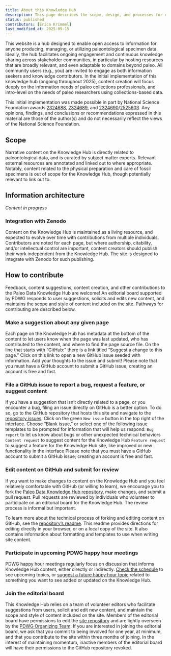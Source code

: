 ```yaml
---
title: About this Knowledge Hub
description: This page describes the scope, design, and processes for contributing to the Paleo Data Knowledge Hub.
status: published
contributors: [Erica Krimmel]
last_modified_at: 2025-09-15
---
```


This website is a hub designed to enable open access to information for anyone producing, managing, or utilizing paleontological specimen data. Ideally, the hub facilitates ongoing engagement and continuous knowledge sharing across stakeholder communities, in particular by hosting resources that are broadly relevant, and even adaptable to domains beyond paleo. All community users (e.g., you) are invited to engage as both information seekers and knowledge contributors. In the initial implementation of this knowledge hub (ongoing throughout 2025), content creation will focus deeply on the information needs of paleo collections professionals, and intro-level on the needs of paleo researchers using collections-based data.

This initial implementation was made possible in part by National Science Foundation awards [2324688](https://www.nsf.gov/awardsearch/showAward?AWD_ID=2324688), [2324689](https://www.nsf.gov/awardsearch/showAward?AWD_ID=2324689), and [2324690](https://www.nsf.gov/awardsearch/showAward?AWD_ID=2324690)/[2525603](https://www.nsf.gov/awardsearch/showAward?AWD_ID=2525603). Any opinions, findings, and conclusions or recommendations expressed in this material are those of the author(s) and do not necessarily reflect the views of the National Science Foundation.

## Scope
Narrative content on the Knowledge Hub is directly related to paleontological data, and is curated by subject matter experts. Relevant external resources are annotated and linked out to where appropriate. Notably, content related to the physical preparation and care of fossil specimens is out of scope for the Knowledge Hub, though potentially relevant to link out to.

## Information architecture

_Content in progress_

### Integration with Zenodo
Content on the Knowledge Hub is maintained as a living resource, and expected to evolve over time with contributions from multiple individuals. Contributors are noted for each page, but where authorship, citability, and/or intellectual control are important, content creators should publish their work independent from the Knowledge Hub. The site is designed to integrate with Zenodo for such publishing.

## How to contribute
Feedback, content suggestions, content creation, and other contributions to the Paleo Data Knowledge Hub are welcome! An editorial board supported by PDWG responds to user suggestions, solicits and edits new content, and maintains the scope and style of content included on the site. Pathways for contributing are described below.

### Make a suggestion about any given page
Each page on the Knowledge Hub has metadata at the bottom of the content to let users know when the page was last updated, who has contributed to the content, and where to find the page source file. On the line that starts with “GitHub:” there is a link titled “Suggest a change to this page.” Click on this link to open a new GitHub issue seeded with information. Add your thoughts to the issue and submit! Please note that you must have a GitHub account to submit a GitHub issue; creating an account is free and fast.

### File a GitHub issue to report a bug, request a feature, or suggest content
 If you have a suggestion that isn’t directly related to a page, or you encounter a bug, filing an issue directly on GitHub is a better option. To do so, go to the GitHub repository that hosts this site and navigate to the [repository issues](https://github.com/paleo-data/paleo-data.github.io/issues). Click on the green `New issue` button in the top right of the interface. Choose “Blank issue,” or select one of the following issue templates to be prompted for information that will help us respond:
`Bug report` to let us know about bugs or other unexpected technical behaviors
`Content request` to suggest content for the Knowledge Hub
`Feature request` to suggest a feature for the Knowledge Hub site, like improved or new functionality in the interface
Please note that you must have a GitHub account to submit a GitHub issue; creating an account is free and fast. 

### Edit content on GitHub and submit for review
If you want to make changes to content on the Knowledge Hub and you feel relatively comfortable with GitHub (or willing to learn), we encourage you to fork the [Paleo Data Knowledge Hub repository](https://github.com/paleo-data/paleo-data.github.io), make changes, and submit a pull request. Pull requests are reviewed by individuals who volunteer to participate on an editorial board for the Knowledge Hub. The review process is informal but important.

To learn more about the technical process of forking and editing content on GitHub, see the [repository’s readme](https://github.com/paleo-data/paleo-data.github.io/blob/main/README.md). This readme provides directions for editing directly in your browser, or on a local copy of the site. It also contains information about formatting and templates to use when writing site content.

### Participate in upcoming PDWG happy hour meetings
PDWG happy hour meetings regularly focus on discussion that informs Knowledge Hub content, either directly or indirectly. <a href="{{ '/community/pdwg-happy-hours' | relative_url }}">Check the schedule</a> to see upcoming topics, or [suggest a future happy hour topic](https://github.com/paleo-data/happy-hours/issues/new?template=suggest-happy-hour-topic.md) related to something you want to see added or updated on the Knowledge Hub.

### Join the editorial board
This Knowledge Hub relies on a team of volunteer editors who facilitate suggestions from users, solicit and edit new content, and maintain the scope and style of content included on the site. Members of the editorial board have permissions to edit the [site repository](https://github.com/paleo-data/paleo-data.github.io) and are lightly overseen by the <a href="{{ '/community/about-pdwg' | relative_url }}">PDWG Organizing Team</a>. If you are interested in joining the editorial board, we ask that you commit to being involved for one year, at minimum, and that you contribute to the site within three months of joining. In the interest of maintaining momentum, inactive members of the editorial board will have their permissions to the GitHub repository revoked.
